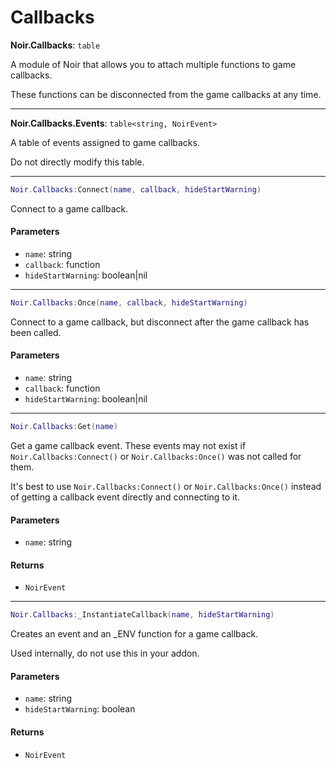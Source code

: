 # Callbacks

**Noir.Callbacks**: `table`

A module of Noir that allows you to attach multiple functions to game callbacks.

These functions can be disconnected from the game callbacks at any time.

***

**Noir.Callbacks.Events**: `table<string, NoirEvent>`

A table of events assigned to game callbacks.

Do not directly modify this table.

***

```lua
Noir.Callbacks:Connect(name, callback, hideStartWarning)
```

Connect to a game callback.

#### Parameters

* `name`: string
* `callback`: function
* `hideStartWarning`: boolean|nil

***

```lua
Noir.Callbacks:Once(name, callback, hideStartWarning)
```

Connect to a game callback, but disconnect after the game callback has been called.

#### Parameters

* `name`: string
* `callback`: function
* `hideStartWarning`: boolean|nil

***

```lua
Noir.Callbacks:Get(name)
```

Get a game callback event. These events may not exist if `Noir.Callbacks:Connect()` or `Noir.Callbacks:Once()` was not called for them.

It's best to use `Noir.Callbacks:Connect()` or `Noir.Callbacks:Once()` instead of getting a callback event directly and connecting to it.

#### Parameters

* `name`: string

#### Returns

* `NoirEvent`

***

```lua
Noir.Callbacks:_InstantiateCallback(name, hideStartWarning)
```

Creates an event and an \_ENV function for a game callback.

Used internally, do not use this in your addon.

#### Parameters

* `name`: string
* `hideStartWarning`: boolean

#### Returns

* `NoirEvent`
